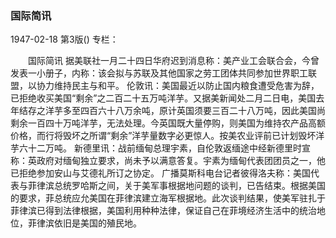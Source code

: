 ### 国际简讯

1947-02-18
第3版()
专栏：

　　国际简讯
    据美联社一月二十四日华府迟到消息称：美产业工会联合会，今曾发表一小册子，内称：该会拟与苏联及其他国家之劳工团体共同参加世界职工联盟，以协力维持民主与和平。
    伦敦讯：美国最近以防止国内粮食遭受危害为辞，已拒绝收买美国“剩余”之二百二十五万吨洋芋。又据美新闻处二月二日电，美国去年结存之洋芋多至四百六十八万余吨，原计英国须要三百二十八万吨，因此美国尚剩余一百四十万吨洋芋，无法处理。今英国既大量停购，则美国为维持农产品高额价格，而行将毁坏之所谓“剩余”洋芋量数字必更惊人。按美农业评前已计划毁坏洋芋六十二万吨。
    新德里讯：战前缅甸总理宇素，自伦敦返缅途中经新德里时宣称：英政府对缅甸独立要求，尚未予以满意答复。宇素为缅甸代表团团员之一，他已拒绝参加安山与艾德礼所订之协定。
    广播莫斯科电台记者彼得洛夫称：美国代表与菲律滨总统罗哈斯之间，关于美军事根据地问题的谈判，已告结束。根据美国的要求，菲总统应允美国在菲律滨建立海军根据地。此次谈判结果，使美军驻扎于菲律滨已得到法律根据，美国利用种种法律，保证自己在菲境经济生活中的统治地位，菲律滨依旧是美国的殖民地。
